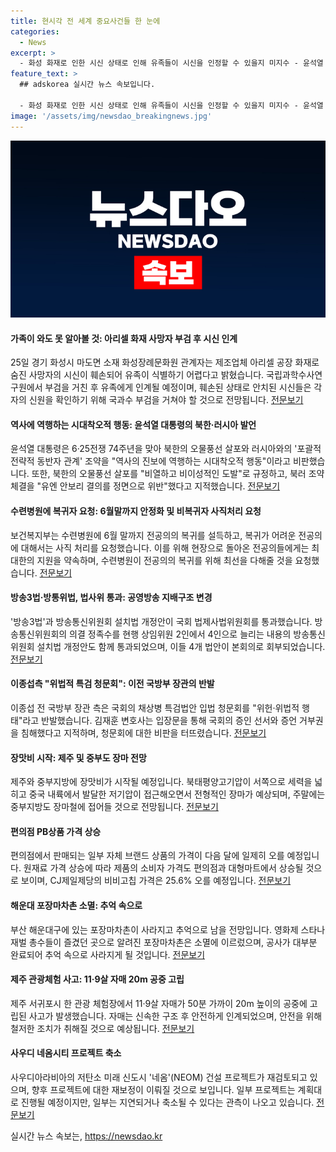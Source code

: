 ```yaml
---
title: 현시각 전 세계 중요사건들 한 눈에
categories:
  - News
excerpt: >
  - 화성 화재로 인한 시신 상태로 인해 유족들이 시신을 인정할 수 있을지 미지수 - 윤석열 대통령, 북한의 오물풍선 살포와 러시아와의 포괄적 전략적 동반자 관계 조약 체결에 비판 - 정부, 수련병원에 전공의 복귀를 요청하고 비복귀자에 대해 사직 처리를 요청 - 공영방송 지배구조 변경을 위한 방송3법과 방송통신위원회 법 통과 - 이종섭 전 국방부 장관, 특검법안 입법 청문회에 대해 헌법 침해라고 지적 - 제주와 남부지방에 장맛비 예상, 다음 주 중부지방도 장마 시작 예상 - 편의점에서 PB 상품 가격이 오름, 일부 상품 가격은 25.6% 상승할 예정 - 해운대 포장마차촌이 추억 속으로 사라지며 상인들이 마지막 영업을 마무리 - 제주 관광 체험장에서 11·9살 자매가 20m 높이의 공중에 고립되다가 구조됨 - 사우디 네옴시티 프로젝트가 재검토되고 결정이 곧 날 것으로 전망  기사 제목: 화성 화재, 시신 상태 및 유족 확인 미지수…윤석열 대통령, 북한 도발에 비판하며 정부는 수련병원 복귀 요청
feature_text: >
  ## adskorea 실시간 뉴스 속보입니다.

  - 화성 화재로 인한 시신 상태로 인해 유족들이 시신을 인정할 수 있을지 미지수 - 윤석열 대통령, 북한의 오물풍선 살포와 러시아와의 포괄적 전략적 동반자 관계 조약 체결에 비판 - 정부, 수련병원에 전공의 복귀를 요청하고 비복귀자에 대해 사직 처리를 요청 - 공영방송 지배구조 변경을 위한 방송3법과 방송통신위원회 법 통과 - 이종섭 전 국방부 장관, 특검법안 입법 청문회에 대해 헌법 침해라고 지적 - 제주와 남부지방에 장맛비 예상, 다음 주 중부지방도 장마 시작 예상 - 편의점에서 PB 상품 가격이 오름, 일부 상품 가격은 25.6% 상승할 예정 - 해운대 포장마차촌이 추억 속으로 사라지며 상인들이 마지막 영업을 마무리 - 제주 관광 체험장에서 11·9살 자매가 20m 높이의 공중에 고립되다가 구조됨 - 사우디 네옴시티 프로젝트가 재검토되고 결정이 곧 날 것으로 전망  기사 제목: 화성 화재, 시신 상태 및 유족 확인 미지수…윤석열 대통령, 북한 도발에 비판하며 정부는 수련병원 복귀 요청
image: '/assets/img/newsdao_breakingnews.jpg'
---
```


<p><img src="/assets/img/newsdao_breakingnews.jpg" alt="adskorea 속보" /></p>

<h4>가족이 와도 못 알아볼 것: 아리셀 화재 사망자 부검 후 시신 인계</h4>

<p>25일 경기 화성시 마도면 소재 화성장례문화원 관계자는 제조업체 아리셀 공장 화재로 숨진 사망자의 시신이 훼손되어 유족이 식별하기 어렵다고 밝혔습니다. 국립과학수사연구원에서 부검을 거친 후 유족에게 인계될 예정이며, 훼손된 상태로 안치된 시신들은 각자의 신원을 확인하기 위해 국과수 부검을 거쳐야 할 것으로 전망됩니다. <a href="https://www.yna.co.kr/view/AKR20240625083400061">전문보기</a></p>

<h4>역사에 역행하는 시대착오적 행동: 윤석열 대통령의 북한·러시아 발언</h4>

<p>윤석열 대통령은 6·25전쟁 74주년을 맞아 북한의 오물풍선 살포와 러시아와의 '포괄적 전략적 동반자 관계' 조약을 "역사의 진보에 역행하는 시대착오적 행동"이라고 비판했습니다. 또한, 북한의 오물풍선 살포를 "비열하고 비이성적인 도발"로 규정하고, 북러 조약 체결을 "유엔 안보리 결의를 정면으로 위반"했다고 지적했습니다. <a href="https://www.yna.co.kr/view/AKR20240625065000001">전문보기</a></p>

<h4>수련병원에 복귀자 요청: 6월말까지 안정화 및 비복귀자 사직처리 요청</h4>

<p>보건복지부는 수련병원에 6월 말까지 전공의의 복귀를 설득하고, 복귀가 어려운 전공의에 대해서는 사직 처리를 요청했습니다. 이를 위해 현장으로 돌아온 전공의들에게는 최대한의 지원을 약속하며, 수련병원이 전공의의 복귀를 위해 최선을 다해줄 것을 요청했습니다. <a href="https://www.yna.co.kr/view/AKR20240625074200530">전문보기</a></p>

<h4>방송3법·방통위법, 법사위 통과: 공영방송 지배구조 변경</h4>

<p>'방송3법'과 방송통신위원회 설치법 개정안이 국회 법제사법위원회를 통과했습니다. 방송통신위원회의 의결 정족수를 현행 상임위원 2인에서 4인으로 늘리는 내용의 방송통신위원회 설치법 개정안도 함께 통과되었으며, 이들 4개 법안이 본회의로 회부되었습니다. <a href="https://www.yna.co.kr/view/AKR20240625083200001">전문보기</a></p>

<h4>이종섭측 "위법적 특검 청문회": 이전 국방부 장관의 반발</h4>

<p>이종섭 전 국방부 장관 측은 국회의 채상병 특검법안 입법 청문회를 "위헌·위법적 행태"라고 반발했습니다. 김재훈 변호사는 입장문을 통해 국회의 증인 선서와 증언 거부권을 침해했다고 지적하며, 청문회에 대한 비판을 터뜨렸습니다. <a href="https://www.yna.co.kr/view/AKR20240625094100004">전문보기</a></p>

<h4>장맛비 시작: 제주 및 중부도 장마 전망</h4>

<p>제주와 중부지방에 장맛비가 시작될 예정입니다. 북태평양고기압이 서쪽으로 세력을 넓히고 중국 내륙에서 발달한 저기압이 접근해오면서 전형적인 장마가 예상되며, 주말에는 중부지방도 장마철에 접어들 것으로 전망됩니다. <a href="https://www.yna.co.kr/view/AKR20240625078900530">전문보기</a></p>

<h4>편의점 PB상품 가격 상승</h4>

<p>편의점에서 판매되는 일부 자체 브랜드 상품의 가격이 다음 달에 일제히 오를 예정입니다. 원재료 가격 상승에 따라 제품의 소비자 가격도 편의점과 대형마트에서 상승될 것으로 보이며, CJ제일제당의 비비고칩 가격은 25.6% 오를 예정입니다. <a href="https://www.yna.co.kr/view/AKR20240625080400030">전문보기</a></p>

<h4>해운대 포장마차촌 소멸: 추억 속으로</h4>

<p>부산 해운대구에 있는 포장마차촌이 사라지고 추억으로 남을 전망입니다. 영화제 스타나 재벌 총수들이 즐겼던 곳으로 알려진 포장마차촌은 소멸에 이르렀으며, 공사가 대부분 완료되어 추억 속으로 사라지게 될 것입니다. <a href="https://www.yna.co.kr/view/AKR20240625069400051">전문보기</a></p>

<h4>제주 관광체험 사고: 11·9살 자매 20m 공중 고립</h4>

<p>제주 서귀포시 한 관광 체험장에서 11·9살 자매가 50분 가까이 20m 높이의 공중에 고립된 사고가 발생했습니다. 자매는 신속한 구조 후 안전하게 인계되었으며, 안전을 위해 철저한 조치가 취해질 것으로 예상됩니다. <a href="https://www.yna.co.kr/view/AKR20240625011051056">전문보기</a></p>

<h4>사우디 네옴시티 프로젝트 축소</h4>

<p>사우디아라비아의 저탄소 미래 신도시 '네옴'(NEOM) 건설 프로젝트가 재검토되고 있으며, 향후 프로젝트에 대한 재보정이 이뤄질 것으로 보입니다. 일부 프로젝트는 계획대로 진행될 예정이지만, 일부는 지연되거나 축소될 수 있다는 관측이 나오고 있습니다. <a href="https://www.yna.co.kr/view/AKR20240625052200009">전문보기</a></p>
실시간 뉴스 속보는, <a href="https://newsdao.kr" rel="dofollow">https://newsdao.kr</a>


